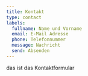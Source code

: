 ```yaml
---
title: Kontakt
type: contact
labels:
  fullname: Name und Vorname
  email: E-Mail Adresse
  phone: Telefonnummer
  message: Nachricht
  send: Absenden
---
```


das ist das Kontaktformular